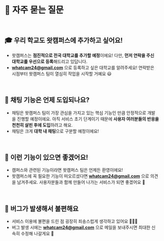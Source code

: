 # 💌 자주 묻는 질문

<br>

## 🎓 우리 학교도 왓캠퍼스에 추가하고 싶어요!

- 왓캠퍼스는 **점진적으로 전국 대학교를 추가할 예정**이에요! 다만, **먼저 연락을 주신 대학교를 우선으로 등록**해드리고 있답니다.
- [**whatcam24@gmail.com**](mailto:whatcam24@gmail.com) 으로 등록하고 싶은 대학교를 알려주세요! 연락받은 시점부터 왓캠퍼스 팀이 열심히 작업을 시작할 거예요 😃

<br>

## 💬 채팅 기능은 언제 도입되나요?

- 채팅은 왓캠퍼스 팀이 가장 관심을 가지고 있는 핵심 기능인 만큼 안정적으로 개발을 진행할 예정이에요. 아직 서비스 초기 단계이기 때문에 **사용자 여러분들의 반응을 천천히 살핀 후에 도입**하려고 해요.
- 채팅은 크게 **대학 내 채팅**으로 구분할 예정이에요!

<br>

## 🧐 이런 기능이 있으면 좋겠어요!

- 캠퍼스와 관련된 기능이라면 왓캠퍼스 팀은 언제든 환영이에요!
- 왓캠퍼스에 꼭 필요한 기능이 떠오르셨다면 [**whatcam24@gmail.com**](mailto:whatcam24@gmail.com) 으로 의견을 남겨주세요. 사용자분들과 함께 만들어 나가는 서비스가 되면 좋겠어요 🙌

<br>

## 🥲 버그가 발생해서 불편해요

- 서비스 이용에 불편을 드린 점 굉장히 죄송스럽게 생각하고 있어요 🙇🏻‍♂️
- 버그 발생 시에는 [**whatcam24@gmail.com**](mailto:whatcam24@gmail.com) 으로 메일을 보내주시면 최대한 신속히 수정해 나갈게요 🥹
